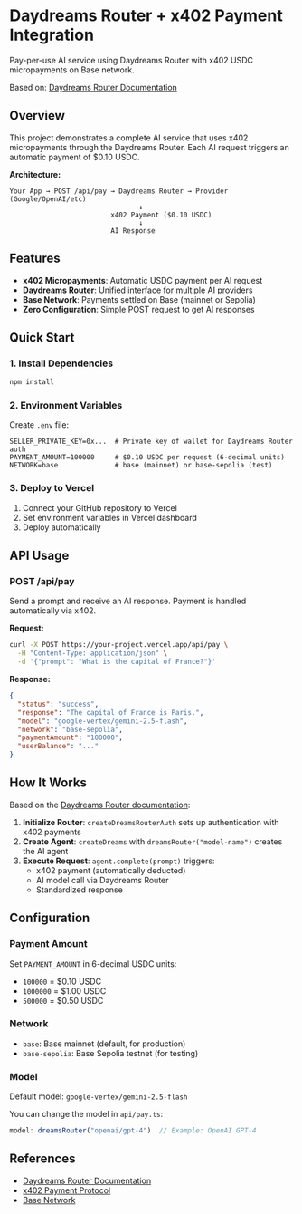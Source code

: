 # Daydreams Router + x402 Payment Integration

Pay-per-use AI service using Daydreams Router with x402 USDC micropayments on Base network.

Based on: [Daydreams Router Documentation](https://docs.daydreams.systems/docs/router)

## Overview

This project demonstrates a complete AI service that uses x402 micropayments through the Daydreams Router. Each AI request triggers an automatic payment of $0.10 USDC.

**Architecture:**
```
Your App → POST /api/pay → Daydreams Router → Provider (Google/OpenAI/etc)
                                ↓
                         x402 Payment ($0.10 USDC)
                                ↓
                         AI Response
```

## Features

- **x402 Micropayments**: Automatic USDC payment per AI request
- **Daydreams Router**: Unified interface for multiple AI providers
- **Base Network**: Payments settled on Base (mainnet or Sepolia)
- **Zero Configuration**: Simple POST request to get AI responses

## Quick Start

### 1. Install Dependencies

```bash
npm install
```

### 2. Environment Variables

Create `.env` file:

```env
SELLER_PRIVATE_KEY=0x...  # Private key of wallet for Daydreams Router auth
PAYMENT_AMOUNT=100000     # $0.10 USDC per request (6-decimal units)
NETWORK=base              # base (mainnet) or base-sepolia (test)
```

### 3. Deploy to Vercel

1. Connect your GitHub repository to Vercel
2. Set environment variables in Vercel dashboard
3. Deploy automatically

## API Usage

### POST /api/pay

Send a prompt and receive an AI response. Payment is handled automatically via x402.

**Request:**
```bash
curl -X POST https://your-project.vercel.app/api/pay \
  -H "Content-Type: application/json" \
  -d '{"prompt": "What is the capital of France?"}'
```

**Response:**
```json
{
  "status": "success",
  "response": "The capital of France is Paris.",
  "model": "google-vertex/gemini-2.5-flash",
  "network": "base-sepolia",
  "paymentAmount": "100000",
  "userBalance": "..."
}
```

## How It Works

Based on the [Daydreams Router documentation](https://docs.daydreams.systems/docs/router):

1. **Initialize Router**: `createDreamsRouterAuth` sets up authentication with x402 payments
2. **Create Agent**: `createDreams` with `dreamsRouter("model-name")` creates the AI agent
3. **Execute Request**: `agent.complete(prompt)` triggers:
   - x402 payment (automatically deducted)
   - AI model call via Daydreams Router
   - Standardized response

## Configuration

### Payment Amount

Set `PAYMENT_AMOUNT` in 6-decimal USDC units:
- `100000` = $0.10 USDC
- `1000000` = $1.00 USDC
- `500000` = $0.50 USDC

### Network

- `base`: Base mainnet (default, for production)
- `base-sepolia`: Base Sepolia testnet (for testing)

### Model

Default model: `google-vertex/gemini-2.5-flash`

You can change the model in `api/pay.ts`:
```typescript
model: dreamsRouter("openai/gpt-4")  // Example: OpenAI GPT-4
```

## References

- [Daydreams Router Documentation](https://docs.daydreams.systems/docs/router)
- [x402 Payment Protocol](https://x402.org)
- [Base Network](https://base.org)

